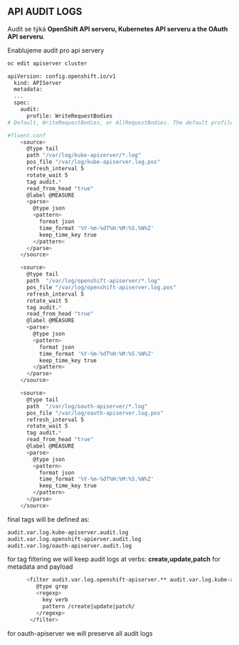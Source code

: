## API AUDIT LOGS
Audit se týká **OpenShift API serveru, Kubernetes API serveru a the OAuth API serveru**.  

Enablujeme audit pro api servery
```sh
oc edit apiserver cluster

apiVersion: config.openshift.io/v1
  kind: APIServer
  metadata:
  ...
  spec:
    audit:
      profile: WriteRequestBodies 
# Default, WriteRequestBodies, or AllRequestBodies. The default profile is Default.
```


```bash
#fluent.conf
    <source>
      @type tail
      path "/var/log/kube-apiserver/*.log"
      pos_file "/var/log/kube-apiserver.log.pos"
      refresh_interval 5
      rotate_wait 5
      tag audit.*
      read_from_head "true"
      @label @MEASURE
      <parse>
        @type json
        <pattern>
          format json
          time_format '%Y-%m-%dT%H:%M:%S.%N%Z'
          keep_time_key true
        </pattern>
      </parse>
    </source>

    <source>
      @type tail
      path  "/var/log/openshift-apiserver/*.log"
      pos_file "/var/log/openshift-apiserver.log.pos"
      refresh_interval 5
      rotate_wait 5
      tag audit.*
      read_from_head "true"
      @label @MEASURE
      <parse>
        @type json
        <pattern>
          format json
          time_format '%Y-%m-%dT%H:%M:%S.%N%Z'
          keep_time_key true
        </pattern>
      </parse>
    </source>

    <source>
      @type tail
      path  "/var/log/oauth-apiserver/*.log"
      pos_file "/var/log/oauth-apiserver.log.pos"
      refresh_interval 5
      rotate_wait 5
      tag audit.*
      read_from_head "true"
      @label @MEASURE
      <parse>
        @type json
        <pattern>
          format json
          time_format '%Y-%m-%dT%H:%M:%S.%N%Z'
          keep_time_key true
        </pattern>
      </parse>
    </source>
```
final tags will be defined as:
```sh
audit.var.log.kube-apiserver.audit.log
audit.var.log.openshift-apierver.audit.log
audit.var.log/oauth-apiserver.audit.log
```
for tag filtering we will keep audit logs at verbs: **create,update,patch** for metadata and payload
```bash
      <filter audit.var.log.openshift-apiserver.** audit.var.log.kube-apiserver.**>
         @type grep
         <regexp>
           key verb
           pattern /create|update|patch/
         </regexp>
       </filter>
```
for oauth-apiserver we will preserve all audit logs

